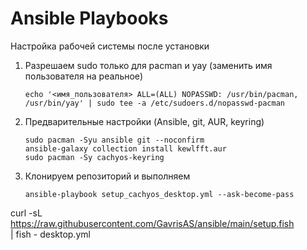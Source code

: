 # Ansible Playbooks 
Настройка рабочей системы после установки

1. Разрешаем sudo только для pacman и yay (заменить имя пользователя на реальное)
   ```
   echo '<имя_пользователя> ALL=(ALL) NOPASSWD: /usr/bin/pacman, /usr/bin/yay' | sudo tee -a /etc/sudoers.d/nopasswd-pacman
   ```
   
2. Предварительные настройки (Ansible, git, AUR, keyring)
   ```
   sudo pacman -Syu ansible git --noconfirm
   ansible-galaxy collection install kewlfft.aur
   sudo pacman -Sy cachyos-keyring
   ```

3. Клонируем репозиторий и выполняем
   ```
   ansible-playbook setup_cachyos_desktop.yml --ask-become-pass
   ```
curl -sL https://raw.githubusercontent.com/GavrisAS/ansible/main/setup.fish \
        | fish - desktop.yml
